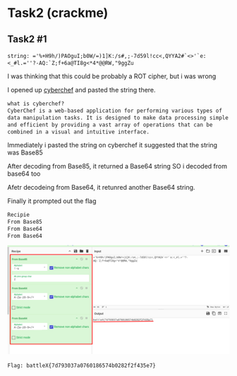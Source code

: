 #  Task2 (crackme)

## Task2 #1
```
string: ='%+H9h/)PAOguI;b0W/=)1]K:/s#,;-7d59l!cc<,QYYA2#`<>'`e:<_#l.=''?-AQ:`Z;f+6a@TI8g<*4*@@RW,"9ggZu
```
I was thinking that this could be probably a ROT cipher, but i was wrong

I opened up [cyberchef](https://gchq.github.io/CyberChef/) and pasted the string there.

```
what is cyberchef?
CyberChef is a web-based application for performing various types of data manipulation tasks. It is designed to make data processing simple and efficient by providing a vast array of operations that can be combined in a visual and intuitive interface.
```
Immediately i pasted the string on cyberchef it suggested that the string was Base85

After decoding from Base85, it returned a Base64 string SO i decoded from base64 too

Afetr decodeing from Base64, it retunred another Base64 string. 

Finally it prompted out the flag

```
Recipie
From Base85
From Base64
From Base64
```
![image](https://github.com/gr33pp/BattleX/blob/main/Assets/crackme1.png)

```
Flag: battleX{7d793037a0760186574b0282f2f435e7}
```

